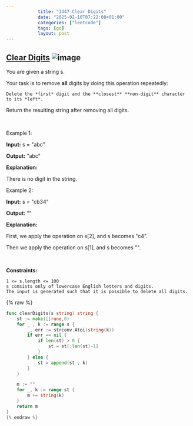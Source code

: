 ```yaml
---
            title: "3447 Clear Digits"
            date: "2025-02-10T07:22:00+01:00"
            categories: ["leetcode"]
            tags: [go]
            layout: post
---
```

            
## [Clear Digits](https://leetcode.com/problems/clear-digits) ![image](https://img.shields.io/badge/Difficulty-Easy-brightgreen)

You are given a string s.

Your task is to remove **all** digits by doing this operation repeatedly:

	Delete the *first* digit and the **closest** **non-digit** character to its *left*.

Return the resulting string after removing all digits.

 

Example 1:

**Input:** s = "abc"

**Output:** "abc"

**Explanation:**

There is no digit in the string.

Example 2:

**Input:** s = "cb34"

**Output:** ""

**Explanation:**

First, we apply the operation on s[2], and s becomes "c4".

Then we apply the operation on s[1], and s becomes "".

 

**Constraints:**

	1 <= s.length <= 100
	s consists only of lowercase English letters and digits.
	The input is generated such that it is possible to delete all digits.

{% raw %}
```go
func clearDigits(s string) string {
    st := make([]rune,0)
    for _ , k := range s {
        _, err := strconv.Atoi(string(k))
        if err == nil {
            if len(st) > 0 {
                st = st[:len(st)-1]
            }
        } else {
            st = append(st , k)
        }
    }

    m := ""
    for _, k := range st {
        m += string(k)
    }
    return m
}
{% endraw %}
